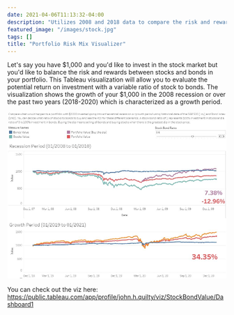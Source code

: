 ```yaml
---
date: 2021-04-06T11:13:32-04:00
description: "Utilizes 2008 and 2018 data to compare the risk and reward of different portfolios when looking at their stock to bond ratio."
featured_image: "/images/stock.jpg"
tags: []
title: "Portfolio Risk Mix Visualizer"
---
```

Let's say you have $1,000 and you'd like to invest in the stock market but you'd like to balance the risk and rewards between stocks and bonds in your portfolio. This Tableau visualization will allow you to evaluate the potential return on investment with a variable ratio of stock to bonds. The visualization shows the growth of your $1,000 in the 2008 recession or over the past two years (2018-2020) which is characterized as a growth period.

![Stock and Bond: Risk Reward Visualization on Tableau Public](/images/stock_capture.JPG)

You can check out the viz here:
https://public.tableau.com/app/profile/john.h.quilty/viz/StockBondValue/Dashboard1
